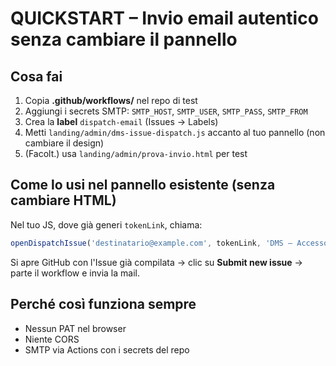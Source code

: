 # QUICKSTART – Invio email autentico senza cambiare il pannello

## Cosa fai
1) Copia **.github/workflows/** nel repo di test
2) Aggiungi i secrets SMTP: `SMTP_HOST`, `SMTP_USER`, `SMTP_PASS`, `SMTP_FROM`
3) Crea la **label** `dispatch-email` (Issues → Labels)
4) Metti `landing/admin/dms-issue-dispatch.js` accanto al tuo pannello (non cambiare il design)
5) (Facolt.) usa `landing/admin/prova-invio.html` per test

## Come lo usi nel pannello esistente (senza cambiare HTML)
Nel tuo JS, dove già generi `tokenLink`, chiama:
```js
openDispatchIssue('destinatario@example.com', tokenLink, 'DMS – Accesso', 'smtps');
```
Si apre GitHub con l'Issue già compilata → clic su **Submit new issue** → parte il workflow e invia la mail.

## Perché così funziona sempre
- Nessun PAT nel browser
- Niente CORS
- SMTP via Actions con i secrets del repo
